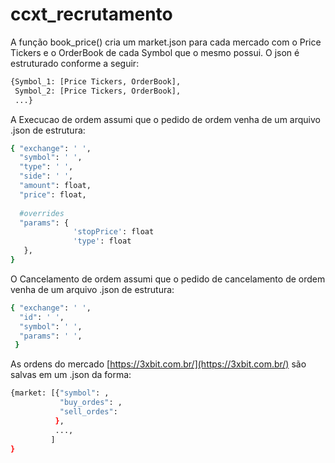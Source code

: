 # ccxt_recrutamento

A função book_price() cria um market.json para cada mercado com o Price Tickers e o OrderBook de cada Symbol que o mesmo possui. O json é estruturado conforme a seguir:

```bash
{Symbol_1: [Price Tickers, OrderBook], 
 Symbol_2: [Price Tickers, OrderBook], 
 ...}
 ```
 
A Execucao de ordem assumi que o pedido de ordem venha de um arquivo .json de estrutura:
```bash
{ "exchange": ' ',
  "symbol": ' ',
  "type": ' ',
  "side": ' ',
  "amount": float,
  "price": float,
  
  #overrides
  "params": {
              'stopPrice': float
              'type': float
   },
}
```

O Cancelamento de ordem assumi que o pedido de cancelamento de ordem venha de um arquivo .json de estrutura:
```bash
{ "exchange": ' ',
  "id": ' ',
  "symbol": ' ',
  "params": ' ',
 }
 ```
 As ordens do mercado [https://3xbit.com.br/](https://3xbit.com.br/) são salvas em um .json da forma:
 ```bash
 {market: [{"symbol": ,
            "buy_ordes": ,
            "sell_ordes": 
           }, 
           ...,
          ]
 }
 ```          
